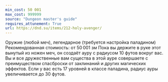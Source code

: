 ```yaml
---
min_cost: 50 001
max_cost: 999999
source: "Dungeon master's guide"
requires_attunement: True
url: https://dnd.su/items/212-holy-avenger/
---
```


Оружие (любой меч), легендарное (требуется настройка паладином)
Рекомендованная стоимость: от 50 001 зм
Пока вы держите в руке этот вынутый из ножен меч, он создаёт ауру с радиусом 10 футов вокруг вас. Вы и все дружественные вам существа в этой ауре совершаете с преимуществом спасброски от заклинаний и других магических эффектов. Если у вас есть 17 уровней в классе паладина, радиус ауры увеличивается до 30 футов.